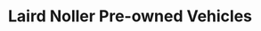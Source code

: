---
title: "Laird Noller Pre-owned Vehicles"
url: /lawrence/laird-noller-pre-owned-vehicles/
shop: car
---